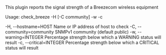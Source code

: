 This plugin reports the signal strength of a Breezecom wireless equipment

Usage: check_breeze -H <host> [-C community] -w <warn> -c <crit>

-H, --hostname=HOST
   Name or IP address of host to check
-C, --community=community
   SNMPv1 community (default public)
-w, --warning=INTEGER
   Percentage strength below which a WARNING status will result
-c, --critical=INTEGER
   Percentage strength below which a CRITICAL status will result